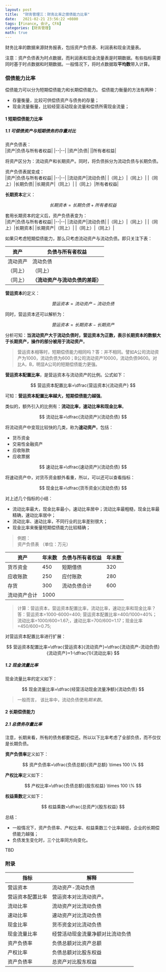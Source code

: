 ```yaml
---
layout: post
title:  "财务管理三：财务比率之偿债能力比率"
date:   2021-02-21 23:56:22 +0800
tags: [Finance, 会计, CFA]
categories: [财务管理]
math: true
---
```


财务比率的数据来源财务报表，包括资产负债表、利润表和现金流量表。

注意：资产负债表为时点数据，而利润表和现金流量表是时期数据。有些指标需要同时基于时点数据和时期数据。一般情况下，将时点数据取**平均数**带入计算。


### 偿债能力比率

偿债能力可以分为短期偿债能力和长期偿债能力。 偿债能力衡量的方法有两种：   
- 存量衡量，比较可供偿债资产与债务的存量；
- 现金流量衡量，比较经营活动现金流量和偿债所需现金流量；


#### 1 短期偿债能力比率

##### 1.1 可偿债资产与短期债务的存量对比

资产负债表：   
|资产|负债与所有者权益|
|--|--|
|资产|负债|
||所有者权益|

将资产区分为：流动资产和长期资产。同时，将负债拆分为流动负债与长期负债。

资产负债表就变成：   
|资产|负债与所有者权益|
|--|--|
|流动资产|流动负债|
|（同上）|（同上）|
|（同上）|长期负债|
|长期资产|（同上）|
|（同上）|所有者权益|

**长期资本**定义：

<span> $$ 长期资本=长期负债+所有者权益 $$ </span>

套用长期资本的定义后，资产负债表变为：    
|资产|负债与所有者权益|
|--|--|
|流动资产|流动负债|
|（同上）|（同上）|
|（同上）|长期资本|
|长期资产|（同上）|
|（同上）|（同上）|

如果只考虑短期偿债能力，那么只考虑流动资产与流动负债。即只关注下表：    

|资产|负债与所有者权益|
|--|--|
|流动资产|流动负债|
|（同上）|（同上）|
|（同上）|**（流动资产与流动负债的差距）**|


**营运资本**的定义： 

<span> $$ 营运资本 = 流动资产 - 流动负债 $$ </span>

同时，营运资本还可以解析为： 


<span> $$ 营运资本 = 长期资本 - 长期资产 $$ </span>


分析可知：**当流动资产大于流动负债时，营运资本为正数，表示长期资本的数额大于长期资产，操作的部分被用于流动资产**。

> 营运资本相等时，短期偿债能力相同吗？答：并不相同。譬如A公司流动资产为1000，流动负债为600；B公司流动资产10000，流动负债9600。对比A，B，明显A公司的短期偿债能力更强。

**营运资本配置比率**，是营运资本与流动资产的比例。公式如下：   

<span> $$ 营运资本配置比率=\dfrac{营运资本}{流动资产} $$ </span>

可知：**营运资本配置比率越大，短期偿债能力越强**。

类似的，额外引入的比例有：**流动比率，速动比率和现金比率**。

<span> $$ 流动比率=\dfrac{流动资产}{流动负债} $$ </span>   

将流动资产中变现比较快的几类，称为**速动资产**。包括：   
- 货币资金
- 交易性金融资产
- 应收账款
- 应收票据


<span> $$ 速动比率=\dfrac{速动资产}{流动负债} $$ </span>   


将速动资产中，对货币资金额外看重，所以，可以还可以查看指标：   

<span> $$ 现金比率=\dfrac{货币资金}{流动负债} $$ </span>   

对上述几个指标的小结：   
- 流动比率最大，现金比率最小，速动比率居中；流动比率最粗糙，现金比率最精确，速动比率居中；
- 流动比率、速动比率，不同行业的比率差别很大；
- 现金比率来衡量短期偿债能力比较精确；

> 例题：     
> 资产负债表 （单位：万元）    

|资产|年末数|负债与所有者权益|年末数|
|--|--|--|--|
|货币资金|450|短期借债|320|
|应收账款|250|应付账款|280|
|存货|300|流动负债合计|600|
|流动资产合计|1000|||   

> 计算：营运资本，营运资本配置比率，流动比率，速动比率和现金比率？   
> 答：营运资本=1000-6000=400; 营运资本配置比率=400/1000=40%；流动比率=1000/600=1.67;，速动比率=700/600=1.17；现金比率=450/600=0.75;

对营运资本配置比率进行扩展：    

<span> $$ 营运资本配置比率=\dfrac{营运资本}{流动资产}=\dfrac{流动资产-流动负债}{流动资产}=1-\dfrac{1}{流动比率} $$ </span>


##### 1.2 现金流量比率

现金流量比率的定义如下：   

<span> $$ 现金流量比率=\dfrac{经营活动现金流量净额}{流动负债} $$ </span>

> 一般而言， 该比率中，流动负债使用*期末数*。

#### 2 长期偿债能力


##### 2.1 总债务存量比率

注意，长期来看，所有的债务都要偿还。所以以下比率考虑了全部负债，而不仅仅是长期负债。   

**资产负债率**定义如下：   

<span> $$ 资产负债率=\dfrac{负债总额}{资产总额} \times 100 \% $$ </span>


**产权比率**定义如下：   

<span> $$ 产权比率=\dfrac{负债总额}{股东权益} \times 100 \% $$ </span>


**权益乘数**定义如下：   

<span> $$ 权益乘数=\dfrac{总资产}{股东权益}  $$ </span>

总结：   
- 一般情况下，资产负债率、产权比率、权益乘数三个比率越低，企业的长期偿债能力越强；
- 负债发生变化时，三个比率同方向变化。


TBD

### 附录

|指标|解释|
|--|--|
|营运资本|流动资产-流动负债|
|营运资本配置比率|营运资本对比流动资产。|
|流动比率|流动资产对比流动负债|
|速动比率|速动资产对比流动负债|
|现金比率|货币资金对比流动负债|
|现金流量比率|经营活动现金流量净额对比流动负债|
|资产负债率|负债总额对比资产总额|
|产权比率|负债总额对比股东权益|
|资产负债率|总资产对比股东权益|


